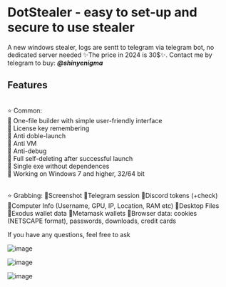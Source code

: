 # DotStealer - easy to set-up and secure to use stealer
A new windows stealer, logs are sentt to telegram via telegram bot, no dedicated server needed ✨The price in 2024 is 30$✨. Contact me by telegram to buy: <em>**@shinyenigma**</em>
## Features
<br />⭐️ Common:
<br />🔹 One-file builder with simple user-friendly interface
<br />🔹 License key remembering
<br />🔹 Anti doble-launch
<br />🔹 Anti VM
<br />🔹 Anti-debug
<br />🔹 Full self-deleting after successful launch
<br />🔹 Single exe without dependences
<br />🔹 Working on Windows 7 and higher, 32/64 bit


<br />⭐️ Grabbing:
💠Screenshot
💠Telegram session
💠Discord tokens (+check)
💠Computer Info (Username, GPU, IP, Location, RAM etc)
💠Desktop Files
💠Exodus wallet data
💠Metamask wallets
💠Browser data: cookies (NETSCAPE format), passwords, downloads, credit cards

If you have any questions, feel free to ask

![image](https://github.com/Shinyenigma/DotStealer/assets/113016710/abb99443-f405-4a41-9a97-7b06d054a7ba)

![image](https://github.com/Shinyenigma/DotStealer/assets/113016710/a248712b-a161-44af-af59-f480fbff298d)

![image](https://github.com/Shinyenigma/DotStealer/assets/113016710/ed1c3d4b-b473-4498-8c94-a48784f2716e)




